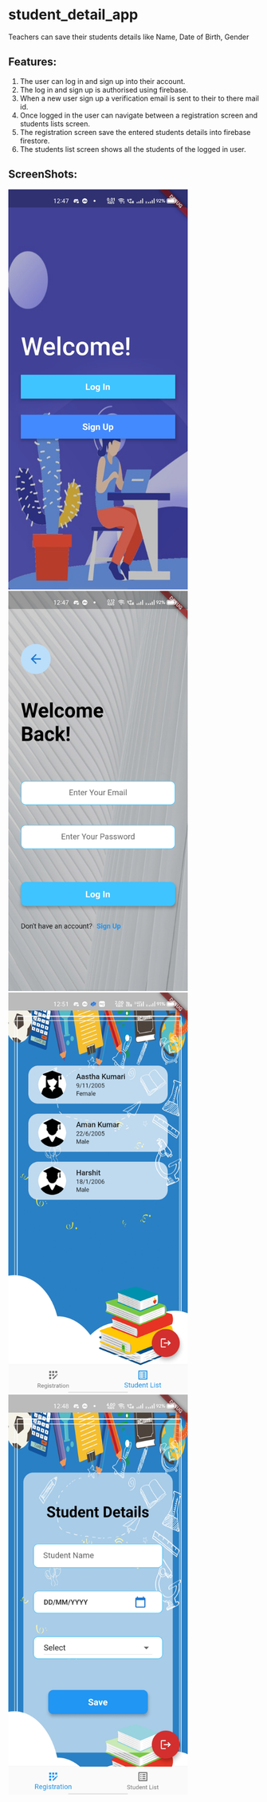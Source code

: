 # student_detail_app

Teachers can save their students details like Name, Date of Birth, Gender

## Features:

1. The user can log in and sign up into their account.
2. The log in and sign up is authorised using firebase.
3. When a new user sign up a verification email is sent to their to there mail id.
4. Once logged in the user can navigate between a registration screen and students lists screen.
5. The registration screen save the entered students details into firebase firestore.
6. The students list screen shows all the students of the logged in user.

## ScreenShots:
<img src ="screenshots/welcomepg.jpg" width = 360> <img src ="screenshots/loginpg.jpg" width = 360>
<img src ="screenshots/studentListpg.jpg" width = 360> <img src ="screenshots/studentRegisterpg.jpg" width = 360>

